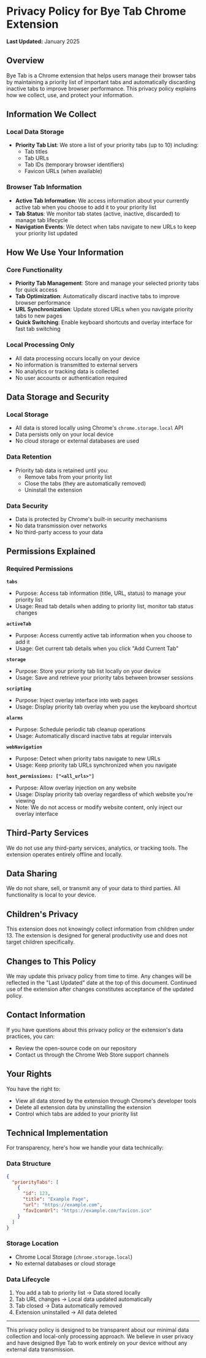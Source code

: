 # Privacy Policy for Bye Tab Chrome Extension

**Last Updated:** January 2025

## Overview

Bye Tab is a Chrome extension that helps users manage their browser tabs by maintaining a priority list of important tabs and automatically discarding inactive tabs to improve browser performance. This privacy policy explains how we collect, use, and protect your information.

## Information We Collect

### Local Data Storage
- **Priority Tab List**: We store a list of your priority tabs (up to 10) including:
  - Tab titles
  - Tab URLs
  - Tab IDs (temporary browser identifiers)
  - Favicon URLs (when available)

### Browser Tab Information
- **Active Tab Information**: We access information about your currently active tab when you choose to add it to your priority list
- **Tab Status**: We monitor tab states (active, inactive, discarded) to manage tab lifecycle
- **Navigation Events**: We detect when tabs navigate to new URLs to keep your priority list updated

## How We Use Your Information

### Core Functionality
- **Priority Tab Management**: Store and manage your selected priority tabs for quick access
- **Tab Optimization**: Automatically discard inactive tabs to improve browser performance
- **URL Synchronization**: Update stored URLs when you navigate priority tabs to new pages
- **Quick Switching**: Enable keyboard shortcuts and overlay interface for fast tab switching

### Local Processing Only
- All data processing occurs locally on your device
- No information is transmitted to external servers
- No analytics or tracking data is collected
- No user accounts or authentication required

## Data Storage and Security

### Local Storage
- All data is stored locally using Chrome's `chrome.storage.local` API
- Data persists only on your local device
- No cloud storage or external databases are used

### Data Retention
- Priority tab data is retained until you:
  - Remove tabs from your priority list
  - Close the tabs (they are automatically removed)
  - Uninstall the extension

### Data Security
- Data is protected by Chrome's built-in security mechanisms
- No data transmission over networks
- No third-party access to your data

## Permissions Explained

### Required Permissions

**`tabs`**
- Purpose: Access tab information (title, URL, status) to manage your priority list
- Usage: Read tab details when adding to priority list, monitor tab status changes

**`activeTab`**
- Purpose: Access currently active tab information when you choose to add it
- Usage: Get current tab details when you click "Add Current Tab"

**`storage`**
- Purpose: Store your priority tab list locally on your device
- Usage: Save and retrieve your priority tabs between browser sessions

**`scripting`**
- Purpose: Inject overlay interface into web pages
- Usage: Display priority tab overlay when you use the keyboard shortcut

**`alarms`**
- Purpose: Schedule periodic tab cleanup operations
- Usage: Automatically discard inactive tabs at regular intervals

**`webNavigation`**
- Purpose: Detect when priority tabs navigate to new URLs
- Usage: Keep priority tab URLs synchronized when you navigate

**`host_permissions: ["<all_urls>"]`**
- Purpose: Allow overlay injection on any website
- Usage: Display priority tab overlay regardless of which website you're viewing
- Note: We do not access or modify website content, only inject our overlay interface

## Third-Party Services

We do not use any third-party services, analytics, or tracking tools. The extension operates entirely offline and locally.

## Data Sharing

We do not share, sell, or transmit any of your data to third parties. All functionality is local to your device.

## Children's Privacy

This extension does not knowingly collect information from children under 13. The extension is designed for general productivity use and does not target children specifically.

## Changes to This Policy

We may update this privacy policy from time to time. Any changes will be reflected in the "Last Updated" date at the top of this document. Continued use of the extension after changes constitutes acceptance of the updated policy.

## Contact Information

If you have questions about this privacy policy or the extension's data practices, you can:
- Review the open-source code on our repository
- Contact us through the Chrome Web Store support channels

## Your Rights

You have the right to:
- View all data stored by the extension through Chrome's developer tools
- Delete all extension data by uninstalling the extension
- Control which tabs are added to your priority list

## Technical Implementation

For transparency, here's how we handle your data technically:

### Data Structure
```json
{
  "priorityTabs": [
    {
      "id": 123,
      "title": "Example Page",
      "url": "https://example.com",
      "favIconUrl": "https://example.com/favicon.ico"
    }
  ]
}
```

### Storage Location
- Chrome Local Storage (`chrome.storage.local`)
- No external databases or cloud storage

### Data Lifecycle
1. You add a tab to priority list → Data stored locally
2. Tab URL changes → Local data updated automatically  
3. Tab closed → Data automatically removed
4. Extension uninstalled → All data deleted

---

This privacy policy is designed to be transparent about our minimal data collection and local-only processing approach. We believe in user privacy and have designed Bye Tab to work entirely on your device without any external data transmission.
